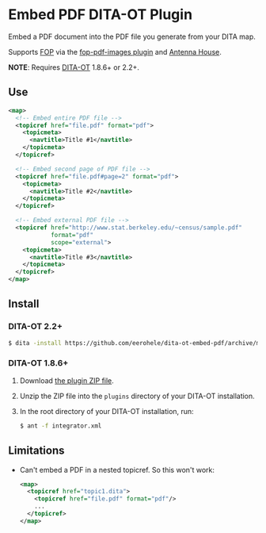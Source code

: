 Embed PDF DITA-OT Plugin
========================

Embed a PDF document into the PDF file you generate from your DITA map.

Supports [FOP][fop] via the [fop-pdf-images plugin][fop-pdf-images] and
[Antenna House][ah].

**NOTE**: Requires [DITA-OT][dita-ot] 1.8.6+ or 2.2+.

## Use

```xml
<map>
  <!-- Embed entire PDF file -->
  <topicref href="file.pdf" format="pdf">
    <topicmeta>
      <navtitle>Title #1</navtitle>
    </topicmeta>
  </topicref>

  <!-- Embed second page of PDF file -->
  <topicref href="file.pdf#page=2" format="pdf">
    <topicmeta>
      <navtitle>Title #2</navtitle>
    </topicmeta>
  </topicref>

  <!-- Embed external PDF file -->
  <topicref href="http://www.stat.berkeley.edu/~census/sample.pdf"
            format="pdf"
            scope="external">
    <topicmeta>
      <navtitle>Title #3</navtitle>
    </topicmeta>
  </topicref>
</map>
```

## Install

### DITA-OT 2.2+

```bash
$ dita -install https://github.com/eerohele/dita-ot-embed-pdf/archive/master.zip
```

### DITA-OT 1.8.6+

1. Download [the plugin ZIP file][zip].
2. Unzip the ZIP file into the `plugins` directory of your DITA-OT installation.
3. In the root directory of your DITA-OT installation, run:

    ```bash
    $ ant -f integrator.xml
    ```

## Limitations

- Can't embed a PDF in a nested topicref. So this won't work:

    ```xml
    <map>
      <topicref href="topic1.dita">
        <topicref href="file.pdf" format="pdf"/>
        ...
      </topicref>
    </map>
    ```

[ah]: http://www.antennahouse.com
[dita-ot]: http://www.dita-ot.org
[fop]: https://xmlgraphics.apache.org
[fop-pdf-images]: https://xmlgraphics.apache.org/fop/fop-pdf-images.html
[zip]: https://github.com/eerohele/dita-ot-embed-pdf/archive/master.zip
